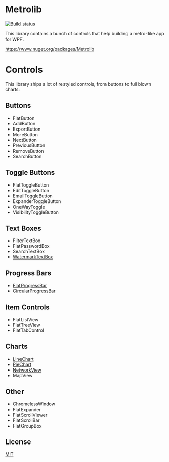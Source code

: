 # Metrolib

[![Build status](https://ci.appveyor.com/api/projects/status/diccm1fst35n9xy7?svg=true)](https://ci.appveyor.com/project/Kittyfisto/metrolib)

This library contains a bunch of controls that help building a metro-like app for WPF.

https://www.nuget.org/packages/Metrolib

# Controls

This library ships a lot of restyled controls, from buttons to full blown charts:

## Buttons
* FlatButton
* AddButton
* ExportButton
* MoreButton
* NextButton
* PreviousButton
* RemoveButton
* SearchButton

## Toggle Buttons
* FlatToggleButton
* EditToggleButton
* EmailToggleButton
* ExpanderToggleButton
* OneWayToggle
* VisibilityToggleButton

## Text Boxes
* FilterTextBox
* FlatPasswordBox
* SearchTextBox
* [WatermarkTextBox](Samples/WatermarkTextBox/Description.md)

## Progress Bars
* [FlatProgressBar](Samples/FlatProgressBar/Description.md)
* [CircularProgressBar](Samples/CircularProgressBar/Description.md)

## Item Controls
* FlatListView
* FlatTreeView
* FlatTabControl

## Charts
* [LineChart](Samples/LineChart/Description.md)
* [PieChart](Samples/PieChart/Description.md)
* [NetworkView](Samples/NetworkView/Description.md)
* MapView

## Other
* ChromelessWindow
* FlatExpander
* FlatScrollViewer
* FlatScrollBar
* FlatGroupBox

## License

[MIT](http://opensource.org/licenses/MIT)
